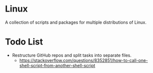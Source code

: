 # Linux
A collection of scripts and packages for multiple distributions of Linux.

# Todo List
- Restructure GitHub repos and split tasks into separate files.
    - https://stackoverflow.com/questions/8352851/how-to-call-one-shell-script-from-another-shell-script
